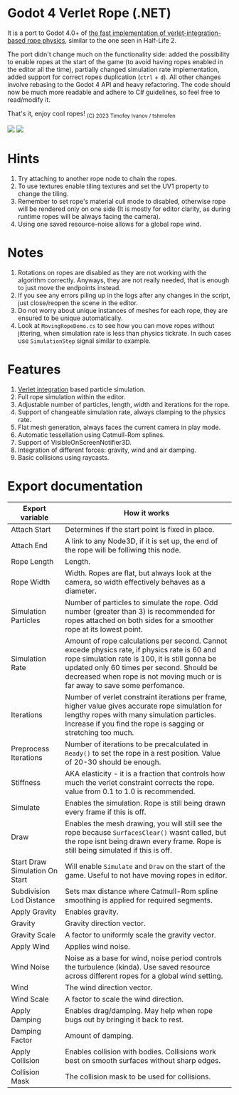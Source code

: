 # Godot 4 Verlet Rope (.NET)

It is a port to Godot 4.0+ of [the fast implementation of verlet-integration-based rope physics](https://github.com/2nafish117/godot-verlet-rope), similar to the one seen in Half-Life 2. 

The port didn't change much on the functionality side: added the possibility to enable ropes at the start of the game (to avoid having ropes enabled in the editor all the time), partially changed simulation rate implementation, added support for correct ropes duplication (`ctrl` + `d`). All other changes involve rebasing to the Godot 4 API and heavy refactoring. The code should now be much more readable and adhere to C# guidelines, so feel free to read/modify it.

That's it, enjoy cool ropes! <sub>(C) 2023 Timofey Ivanov / tshmofen</sub>

![](https://github.com/Tshmofen/verlet-rope-4/blob/master/images/moving_ropes.gif)
![](https://github.com/Tshmofen/verlet-rope-4/blob/master/images/physics_ropes.gif)

# Hints
1. Try attaching to another rope node to chain the ropes.
2. To use textures enable tiling textures and set the UV1 property to change the tiling.
3. Remember to set rope's material cull mode to disabled, otherwise rope will be rendered only on one side (It is mostly for editor clarity, as during runtime ropes will be always facing the camera).
4. Using one saved resource-noise allows for a global rope wind.

# Notes
1. Rotations on ropes are disabled as they are not working with the algorithm correctly. Anyways, they are not really needed, that is enough to just move the endpoints instead.
2. If you see any errors piling up in the logs after any changes in the script, just close/reopen the scene in the editor.
3. Do not worry about unique instances of meshes for each rope, they are ensured to be unique automatically.
4. Look at `MovingRopeDemo.cs` to see how you can move ropes without jittering, when simulation rate is less than physics tickrate. In such cases use `SimulationStep` signal similar to example.

# Features
1. [Verlet integration](https://en.wikipedia.org/wiki/Verlet_integration) based particle simulation.
2. Full rope simulation within the editor.
3. Adjustable number of particles, length, width and iterations for the rope.
4. Support of changeable simulation rate, always clamping to the physics rate.
5. Flat mesh generation, always faces the current camera in play mode.
6. Automatic tessellation using Catmull-Rom splines.
7. Support of VisibleOnScreenNotifier3D.
8. Integration of different forces: gravity, wind and air damping.
9. Basic collisions using raycasts.

# Export documentation
| Export variable | How it works |
|--|--|
| Attach Start   | Determines if the start point is fixed in place. |
| Attach End     | A link to any Node3D, if it is set up, the end of the rope will be folliwing this node. |
| Rope Length    | Length. |
| Rope Width     | Width. Ropes are flat, but always look at the camera, so width effectively behaves as a diameter.|
| Simulation Particles | Number of particles to simulate the rope. Odd number (greater than 3) is recommended for ropes attached on both sides for a smoother rope at its lowest point. |
| Simulation Rate| Amount of rope calculations per second. Cannot excede physics rate,  if physics rate is 60 and rope simulation rate is 100, it is still gonna be updated only 60 times per second. Should be decreased when rope is not moving much or is far away to save some perfomance. |
| Iterations     | Number of verlet constraint iterations per frame, higher value gives accurate rope simulation for lengthy ropes with many simulation particles. Increase if you find the rope is sagging or stretching too much. |
| Preprocess Iterations| Number of iterations to be precalculated in `Ready()` to set the rope in a rest position. Value of 20-30 should be enough. |
| Stiffness      | AKA elasticity - it is a fraction that controls how much the verlet constraint corrects the rope. value from 0.1 to 1.0 is recommended. |
| Simulate       | Enables the simulation. Rope is still being drawn every frame if this is off. |
| Draw           | Enables the mesh drawing, you will still see the rope because `SurfacesClear()` wasnt called, but the rope isnt being drawn every frame. Rope is still being simulated if this is off. |
| Start Draw Simulation On Start | Will enable `Simulate` and `Draw` on the start of the game. Useful to not have moving ropes in editor. |
| Subdivision Lod Distance | Sets max distance where Catmull-Rom spline smoothing is applied for required segments. |
| Apply Gravity  | Enables gravity. |
| Gravity        | Gravity direction vector. |
| Gravity Scale  | A factor to uniformly scale the gravity vector. |
| Apply Wind     | Applies wind noise. |
| Wind Noise     | Noise as a base for wind, noise period controls the turbulence (kinda). Use saved resource across different ropes for a global wind setting. |
| Wind           | The wind direction vector.|
| Wind Scale     | A factor to scale the wind direction. |
| Apply Damping  | Enables drag/damping. May help when rope bugs out by bringing it back to rest. |
| Damping Factor | Amount of damping. |
| Apply Collision| Enables collision with bodies. Collisions work best on smooth surfaces without sharp edges. |
| Collision Mask | The collision mask to be used for collisions. |

